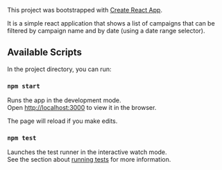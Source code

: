 This project was bootstrapped with [Create React App](https://github.com/facebook/create-react-app).

It is a simple react application that shows a list of campaigns that can be filtered by campaign name and by date (using a date range selector).

## Available Scripts

In the project directory, you can run:

### `npm start`

Runs the app in the development mode.<br />
Open [http://localhost:3000](http://localhost:3000) to view it in the browser.

The page will reload if you make edits.<br />

### `npm test`

Launches the test runner in the interactive watch mode.<br />
See the section about [running tests](https://facebook.github.io/create-react-app/docs/running-tests) for more information.
